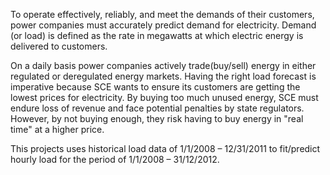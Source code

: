 To operate effectively, reliably, and meet the demands of their customers, power companies must accurately predict demand for electricity. Demand (or load) is defined as the rate in megawatts at which electric energy is delivered to customers.

On a daily basis power companies actively trade(buy/sell) energy in either regulated or deregulated energy markets. Having the right load forecast is imperative because SCE wants to ensure its customers are getting the lowest prices for electricity. By buying too much unused energy, SCE must endure loss of revenue and face potential penalties by state regulators. However, by not buying enough, they risk having to buy energy in "real time" at a higher price. 

This projects uses historical load data of 1/1/2008 – 12/31/2011 to fit/predict hourly load for the period of 1/1/2008 – 31/12/2012.
